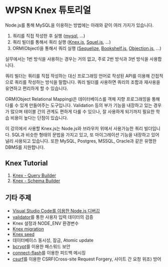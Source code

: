 # WPSN Knex 튜토리얼

Node.js를 통해 MySQL을 이용하는 방법에는 아래와 같이 여러 가지가 있습니다.

1. 쿼리를 직접 작성한 후 실행 ([mysql](https://www.npmjs.com/package/mysql), ...)
1. 쿼리 빌더를 통해서 쿼리 실행 ([Knex.js](http://knexjs.org/), [Squel.js](https://hiddentao.com/squel/), ...)
1. ORM(Object)을 통해서 쿼리 실행 ([Sequelize](http://docs.sequelizejs.com/), [Bookshelf.js](http://bookshelfjs.org/), [Objection.js](http://vincit.github.io/objection.js/), ...)

실무에서는 1번 방식을 사용하는 경우는 거의 없고, 주로 2번 방식과 3번 방식을 사용합니다.

쿼리 빌더는 쿼리를 직접 작성하는 대신 프로그래밍 언어로 작성된 API를 이용해 간접적으로 쿼리를 작성하는 방식을 말합니다. 쿼리 빌더를 사용하면 쿼리의 조합과 재사용을 유연하고 편리하게 할 수 있습니다.

ORM(Object Relational Mapping)은 데이터베이스를 객체 지향 프로그래밍을 통해 다룰 수 있게 만들어주는 도구입니다. Validation 등의 부가 기능을 내장하고 있는 경우가 많으며 테이블 간의 관계도 편하게 다룰 수 있으나, 잘 사용하게 되기까지 필요한 학습 비용이 높다는 단점이 있습니다.

이 강의에서 사용할 Knex.js는 Node.js와 브라우저 위에서 사용가능한 쿼리 빌더입니다. SQL과 비슷한 형태의 문법을 가지고 있고, 또 마이그레이션 기능을 내장하고 있어 널리 사용되고 있습니다. 또한 MySQL, Postgres, MSSQL, Oracle과 같은 유명한 DBMS를 지원합니다.

## Knex Tutorial

1. [Knex - Query Builder](queryBuilder.md)
1. [Knex - Schema Builder](schemaBuilder.md)

## 기타 주제

- [Visual Studio Code를 이용한 Node.js 디버깅](https://code.visualstudio.com/docs/nodejs/nodejs-debugging)
- [validator](https://www.npmjs.com/package/validator)를 통한 사용자 입력 데이터의 검증
- Knex 설정과 NODE_ENV 환경변수
- [Knex migration](http://knexjs.org/#Migrations)
- [Knex seed](http://knexjs.org/#Seeds-CLI)
- 데이터베이스 동시성, 잠금, Atomic update
- [bcrypt](https://www.npmjs.com/package/bcrypt)를 이용한 패스워드 보안
- [connect-flash](https://www.npmjs.com/package/connect-flash)를 이용한 피드백 메시징
- [csurf](https://www.npmjs.com/package/csurf)를 이용한 CSRF(Cross-site Request Forgery, 사이트 간 요청 위조) 방어